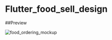 # Flutter_food_sell_design

##Preview

![food_ordering_mockup](https://user-images.githubusercontent.com/38382273/115584856-ca412c00-a2d3-11eb-866a-1005f0470e61.png)
